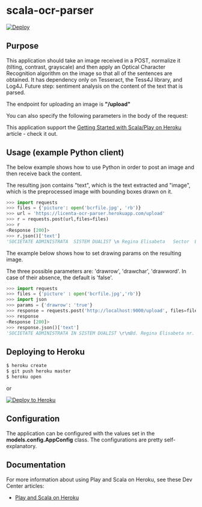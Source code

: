 # scala-ocr-parser

[![Deploy](https://deploy.zeet.co/scala-ocr-parser.svg)](https://deploy.zeet.co/?url=https://github.com/saibot94/scala-ocr-parser)

## Purpose 

This application should take an image received in a POST, normalize it (tilting, contrast, grayscale) and then apply an
Optical Character Recognition algorithm on the image so that all of the sentences are obtained. It has dependency only on
Tesseract, the Tess4J library, and Log4J. Future step: sentiment analysis on the content of the text that is parsed.

The endpoint for uploading an image is __"/upload"__

You can also specify the following parameters in the body of the request:


This application support the [Getting Started with Scala/Play on Heroku](https://devcenter.heroku.com/articles/getting-started-with-scala) article - check it out.

## Usage (example Python client)

The below example shows how to use Python in order to post an image and then receive back the content.

The resulting json contains "text", which is the text extracted and "image", which is the preprocessed image with
bounding boxes drawn on it.

```python
>>> import requests
>>> files = {'picture': open('bcrfile.jpg', 'rb')}
>>> url = 'https://licenta-ocr-parser.herokuapp.com/upload'
>>> r = requests.post(url,files=files)
>>> r
<Response [200]>
>>> r.json()['text']
'SOCIETATE ADMINISTRATA  SISTEM DUALIST \n Regina Elisabeta   Sector  Bucuresti, cod 030016 \nInmatriculata  Registrul Comertului: J40/90/1991 \nInmatriculata  Registrul Bancar  RB-PJR-40-008/18.02.1999 \nCod Unic  lnregistrare:  361757 \nlnregistrata  Registrul  evidenta  prelucrarilor de date  ca racter personal sub  3776  377 \nCapital Social:  62534161450 lei \nSWIFT: RNCB   Site: www.bcr.ro; Email: contact.center@bcr.ro \nWOBCRT 0800.801 .BCR (0800801227), apelabil gratuit din orice retea nationala; \n+4021 407   apelabil din strainatate  tarif normal. \n efectuarea  operatiuni  carduri bancare   1667019 \n'
```

The example below shows how to set drawing params on the resulting image. 

The three possible parameters are: 'drawrow', 'drawchar', 'drawword'. In case of their absence, the default is 'false'.

```python
>>> import requests
>>> files = {'picture' : open('bcrfile.jpg','rb')}
>>> import json
>>> params = {'drawrow': 'true'}
>>> response = requests.post('http://localhost:9000/upload', files=files,data=params)
>>> response
<Response [200]>
>>> response.json()['text']
'SOCIETATE ADMINISTRATA IN SISTEM DUALIST \r\nBd. Regina Elisabeta nr. 51 Sector 31 Bucuresti, cod 030016 \r\nInmatriculata Ia Registrul Comertului: J40/90/1991 \r\nInmatriculata la Registrul Bancar Nr. RB-PJR-40-008/18.02.1999 \r\nCod Unic de lnregistrare: RO 361757 \r\nlnregistrata la Registrul de evidenta a prelucrarilor de date CU ca racter personal sub nr. 3776 si 377 \r\nCapital Social: 4 62534161450 lei \r\nSWIFT: RNCB RO BU; Site: www.bcr.ro; Email: contact.center@bcr.ro \r\nWOBCRT 0800.801 .BCR (0800801227), apelabil gratuit din orice retea nationala; \r\n+4021 407 42 00 apelabil din strainatate Ia tarif normal. \r\ni efectuarea de operatiuni CU carduri bancare nr. l 1667019 \r\n'
```

## Deploying to Heroku

```sh
$ heroku create
$ git push heroku master
$ heroku open
```

or

[![Deploy to Heroku](https://www.herokucdn.com/deploy/button.png)](https://heroku.com/deploy)

## Configuration

The application can be configured with the values set in the __models.config.AppConfig__ class.
The configurations are pretty self-explanatory.

## Documentation

For more information about using Play and Scala on Heroku, see these Dev Center articles:

- [Play and Scala on Heroku](https://devcenter.heroku.com/categories/language-support#scala-and-play)

